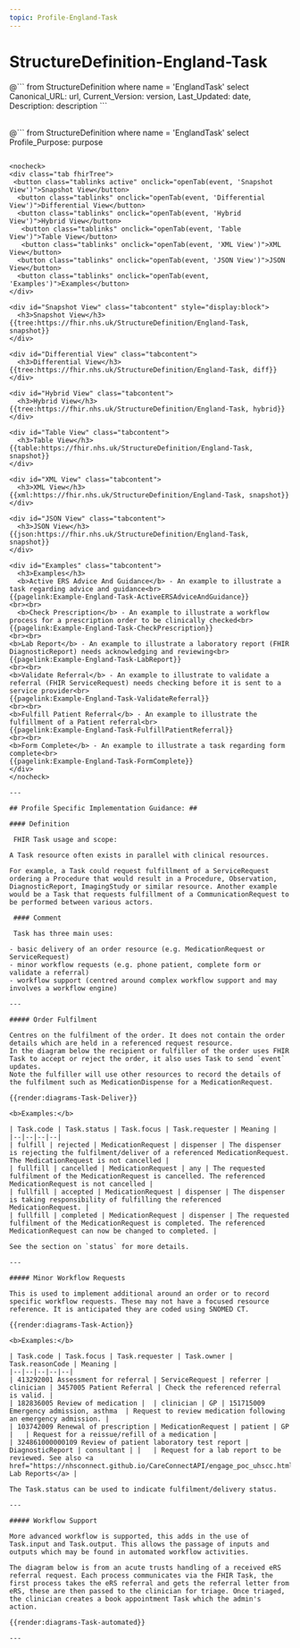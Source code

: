 ```yaml
---
topic: Profile-England-Task
---
```

# StructureDefinition-England-Task


<div id="transpose">
@```
from
	StructureDefinition
where
	name = 'EnglandTask'
select
	Canonical_URL: url,
  Current_Version: version,
  Last_Updated: date,
	Description: description
```
</div>
<br>

@```
from
	StructureDefinition
where
	name = 'EnglandTask'
select
	Profile_Purpose: purpose
```

<nocheck>
<div class="tab fhirTree">
 <button class="tablinks active" onclick="openTab(event, 'Snapshot View')">Snapshot View</button>
  <button class="tablinks" onclick="openTab(event, 'Differential View')">Differential View</button>
  <button class="tablinks" onclick="openTab(event, 'Hybrid View')">Hybrid View</button>
   <button class="tablinks" onclick="openTab(event, 'Table View')">Table View</button>
   <button class="tablinks" onclick="openTab(event, 'XML View')">XML View</button>
  <button class="tablinks" onclick="openTab(event, 'JSON View')">JSON View</button>
  <button class="tablinks" onclick="openTab(event, 'Examples')">Examples</button>
</div>

<div id="Snapshot View" class="tabcontent" style="display:block">
  <h3>Snapshot View</h3>
{{tree:https://fhir.nhs.uk/StructureDefinition/England-Task, snapshot}}
</div>

<div id="Differential View" class="tabcontent">
  <h3>Differential View</h3>
{{tree:https://fhir.nhs.uk/StructureDefinition/England-Task, diff}}
</div>

<div id="Hybrid View" class="tabcontent">
  <h3>Hybrid View</h3>
{{tree:https://fhir.nhs.uk/StructureDefinition/England-Task, hybrid}}
</div>

<div id="Table View" class="tabcontent">
  <h3>Table View</h3>
{{table:https://fhir.nhs.uk/StructureDefinition/England-Task, snapshot}}
</div>

<div id="XML View" class="tabcontent">
  <h3>XML View</h3>
{{xml:https://fhir.nhs.uk/StructureDefinition/England-Task, snapshot}}
</div>

<div id="JSON View" class="tabcontent">
  <h3>JSON View</h3>
{{json:https://fhir.nhs.uk/StructureDefinition/England-Task, snapshot}}
</div>

<div id="Examples" class="tabcontent">
  <h3>Examples</h3>
  <b>Active ERS Advice And Guidance</b> - An example to illustrate a task regarding advice and guidance<br>
{{pagelink:Example-England-Task-ActiveERSAdviceAndGuidance}}
<br><br>
  <b>Check Prescription</b> - An example to illustrate a workflow process for a prescription order to be clinically checked<br>
{{pagelink:Example-England-Task-CheckPrescription}}
<br><br>
<b>Lab Report</b> - An example to illustrate a laboratory report (FHIR DiagnosticReport) needs acknowledging and reviewing<br>
{{pagelink:Example-England-Task-LabReport}}
<br><br>
<b>Validate Referral</b> - An example to illustrate to validate a referral (FHIR ServiceRequest) needs checking before it is sent to a service provider<br>
{{pagelink:Example-England-Task-ValidateReferral}}
<br><br>
<b>Fulfill Patient Referral</b> - An example to illustrate the fulfillment of a Patient referral<br>
{{pagelink:Example-England-Task-FulfillPatientReferral}}
<br><br>
<b>Form Complete</b> - An example to illustrate a task regarding form complete<br>
{{pagelink:Example-England-Task-FormComplete}}
</div>
</nocheck>

---

## Profile Specific Implementation Guidance: ##

#### Definition

 FHIR Task usage and scope:

A Task resource often exists in parallel with clinical resources.

For example, a Task could request fulfillment of a ServiceRequest ordering a Procedure that would result in a Procedure, Observation, DiagnosticReport, ImagingStudy or similar resource. Another example would be a Task that requests fulfillment of a CommunicationRequest to be performed between various actors.

 #### Comment

 Task has three main uses: 

- basic delivery of an order resource (e.g. MedicationRequest or ServiceRequest)
- minor workflow requests (e.g. phone patient, complete form or validate a referral)
- workflow support (centred around complex workflow support and may involves a workflow engine)

---

##### Order Fulfilment

Centres on the fulfilment of the order. It does not contain the order details which are held in a referenced request resource. 
In the diagram below the recipient or fulfiller of the order uses FHIR Task to accept or reject the order, it also uses Task to send `event` updates. 
Note the fulfiller will use other resources to record the details of the fulfilment such as MedicationDispense for a MedicationRequest.

{{render:diagrams-Task-Deliver}}

<b>Examples:</b>

| Task.code | Task.status | Task.focus | Task.requester | Meaning | 
|--|--|--|--|
| fulfill | rejected | MedicationRequest | dispenser | The dispenser is rejecting the fulfilment/deliver of a referenced MedicationRequest. The MedicationRequest is not cancelled |
| fullfill | cancelled | MedicationRequest | any | The requested fulfilment of the MedicationRequest is cancelled. The referenced MedicationRequest is not cancelled |
| fullfill | accepted | MedicationRequest | dispenser | The dispenser is taking responsibility of fulfilling the referenced MedicationRequest. |
| fullfill | completed | MedicationRequest | dispenser | The requested fulfilment of the MedicationRequest is completed. The referenced MedicationRequest can now be changed to completed. |

See the section on `status` for more details.

---

##### Minor Workflow Requests

This is used to implement additional around an order or to record specific workflow requests. These may not have a focused resource reference. It is anticipated they are coded using SNOMED CT.

{{render:diagrams-Task-Action}}

<b>Examples:</b>

| Task.code | Task.focus | Task.requester | Task.owner | Task.reasonCode | Meaning |
|--|--|--|--|--|
| 413292001 Assessment for referral | ServiceRequest | referrer |  clinician | 3457005 Patient Referral | Check the referenced referral is valid. |  
| 182836005 Review of medication |  | clinician | GP | 151715009 Emergency admission, asthma  | Request to review medication following an emergency admission. |  
| 103742009 Renewal of prescription | MedicationRequest | patient | GP |   | Request for a reissue/refill of a medication |  
| 324861000000109 Review of patient laboratory test report | DiagnosticReport | consultant | |   | Request for a lab report to be reviewed. See also <a href="https://nhsconnect.github.io/CareConnectAPI/engage_poc_uhscc.html">UHS Lab Reports</a> | 

The Task.status can be used to indicate fulfilment/delivery status.

---

##### Workflow Support

More advanced workflow is supported, this adds in the use of Task.input and Task.output. This allows the passage of inputs and outputs which may be found in automated workflow activities.

The diagram below is from an acute trusts handling of a received eRS referral request. Each process communicates via the FHIR Task, the first process takes the eRS referral and gets the referral letter from eRS, these are then passed to the clinician for triage. Once triaged, the clinician creates a book appointment Task which the admin's action.

{{render:diagrams-Task-automated}}

---